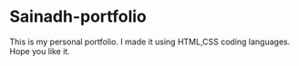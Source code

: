 # Sainadh-portfolio
This is my personal portfolio. I made it using HTML,CSS coding languages. Hope you like it.

